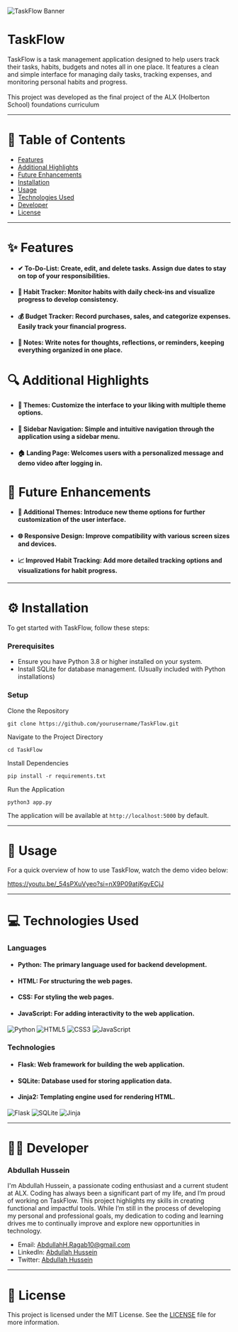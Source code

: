 ![TaskFlow Banner](https://github.com/user-attachments/assets/d98b6214-9b51-4b37-bba0-681cf0e6ff0c)

# TaskFlow

TaskFlow is a task management application designed to help users track their tasks, habits, budgets and notes all in one place. It features a clean and simple interface for managing daily tasks, tracking expenses, and monitoring personal habits and progress.
<br><br>
This project was developed as the final project of the ALX (Holberton School) foundations curriculum

---

# 📑 Table of Contents

- [Features](#features)
- [Additional Highlights](#additional-highlights)
- [Future Enhancements](#future-enhancements)
- [Installation](#installation)
- [Usage](#usage)
- [Technologies Used](#technologies-used)
- [Developer](#developer)
- [License](#license)

---

# ✨ Features

- #### **✔ To-Do-List:** Create, edit, and delete tasks. Assign due dates to stay on top of your responsibilities.
- #### **🔄 Habit Tracker:** Monitor habits with daily check-ins and visualize progress to develop consistency.
- #### **💰 Budget Tracker:** Record purchases, sales, and categorize expenses. Easily track your financial progress.
- #### **📝 Notes:** Write notes for thoughts, reflections, or reminders, keeping everything organized in one place.

# 🔍 Additional Highlights

- #### **🎨 Themes:** Customize the interface to your liking with multiple theme options.
- #### **📂 Sidebar Navigation:** Simple and intuitive navigation through the application using a sidebar menu.
- #### **🏠 Landing Page:** Welcomes users with a personalized message and demo video after logging in.

# 🚀 Future Enhancements

- #### **🎨 Additional Themes:** Introduce new theme options for further customization of the user interface.
- #### **🌐 Responsive Design:** Improve compatibility with various screen sizes and devices.
- #### **📈 Improved Habit Tracking:** Add more detailed tracking options and visualizations for habit progress.

---

# ⚙️ Installation

To get started with TaskFlow, follow these steps:

### Prerequisites

- Ensure you have Python 3.8 or higher installed on your system.
- Install SQLite for database management. (Usually included with Python installations)

### Setup


Clone the Repository
   
```
git clone https://github.com/yourusername/TaskFlow.git
```

Navigate to the Project Directory

```
cd TaskFlow
```

Install Dependencies

```
pip install -r requirements.txt
```

Run the Application

```
python3 app.py
```

The application will be available at `http://localhost:5000` by default.

---

# 🎥 Usage
For a quick overview of how to use TaskFlow, watch the demo video below:

https://youtu.be/_54sPXuVyeo?si=nX9P09atjKgvECjJ

---

# 💻 Technologies Used

### Languages

- #### **Python:** The primary language used for backend development.
- #### **HTML:** For structuring the web pages.
- #### **CSS:** For styling the web pages.
- #### **JavaScript:** For adding interactivity to the web application.

![Python](https://img.shields.io/badge/python-3670A0?style=for-the-badge&logo=python&logoColor=ffdd54)
![HTML5](https://img.shields.io/badge/html5-%23E34F26.svg?style=for-the-badge&logo=html5&logoColor=white)
![CSS3](https://img.shields.io/badge/css3-%231572B6.svg?style=for-the-badge&logo=css3&logoColor=white)
![JavaScript](https://img.shields.io/badge/javascript-%23323330.svg?style=for-the-badge&logo=javascript&logoColor=%23F7DF1E)

### Technologies
- #### **Flask:** Web framework for building the web application.
- #### **SQLite:** Database used for storing application data.
- #### **Jinja2:** Templating engine used for rendering HTML.

![Flask](https://img.shields.io/badge/flask-%23000.svg?style=for-the-badge&logo=flask&logoColor=white)
![SQLite](https://img.shields.io/badge/sqlite-%2307405e.svg?style=for-the-badge&logo=sqlite&logoColor=white)
![Jinja](https://img.shields.io/badge/jinja-white.svg?style=for-the-badge&logo=jinja&logoColor=black)

---

# 👨‍💻 Developer
### **Abdullah Hussein**

I'm Abdullah Hussein, a passionate coding enthusiast and a current student at ALX. Coding has always been a significant part of my life, and I’m proud of working on TaskFlow. This project highlights my skills in creating functional and impactful tools. While I’m still in the process of developing my personal and professional goals, my dedication to coding and learning drives me to continually improve and explore new opportunities in technology. 

- Email: [AbdullahH.Ragab10@gmail.com](mailto:AbdullahH.Ragab10@gmail.com)
- LinkedIn: [Abdullah Hussein](https://www.linkedin.com/in/abdullah-hussein-061039280/)
- Twitter: [Abdullah Hussein](https://x.com/AbdullahHR20)

---

# 📄 License
This project is licensed under the MIT License. See the [LICENSE](LICENSE) file for more information.
